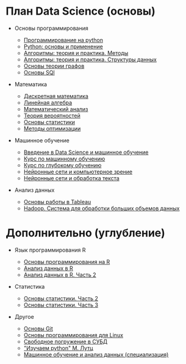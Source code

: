 # План Data Science (основы)
- Основы программирования
  - [Программирование на python](https://stepik.org/course/67/promo)
  - [Python: основы и применение](https://stepik.org/course/512/promo)
  - [Алгоритмы: теория и практика. Методы](https://stepik.org/course/217/promo)
  - [Алгоритмы: теория и практика. Структуры данных](https://stepik.org/course/1547/promo)
  - [Основы теории графов](https://stepik.org/course/126/promo)
  - [Основы SQl](https://stepik.org/course/63054/promo)

- Математика
  - [Дискретная математика](https://stepik.org/course/1127/promo)
  - [Линейная алгебра](https://stepik.org/course/2461/promo)
  - [Математический анализ](https://stepik.org/course/95/promo)
  - [Теория вероятностей](https://stepik.org/course/3089/promo)
  - [Основы статистики](https://stepik.org/course/76/promo)
  - [Методы оптимизации](https://elar.urfu.ru/bitstream/10995/48965/1/978-5-7996-2090-5_2017.pdf)

- Машинное обучение
  - [Введение в Data Science и машинное обучение](https://stepik.org/course/4852/promo)
  - [Курс по машинному обучению](https://www.youtube.com/watch?v=OAy96yiWohk&list=PLVlY_7IJCMJdgcCtQfzj5j8OVB_Y0GJCl)
  - [Курс по глубокому обучению](https://dlcourse.ai/)
  - [Нейронные сети и компьютерное зрение](https://stepik.org/course/50352/promo)
  - [Нейронные сети и обработка текста](https://stepik.org/course/54098/promo)

- Анализ данных
  - [Основы работы в Tableau](https://stepik.org/course/56280/promo)
  - [Hadoop. Система для обработки больших объемов данных](https://stepik.org/course/150/promo)

# Дополнительно (углубление)
- Язык программирования R
  - [Основы программирования на R](https://stepik.org/course/497/promo#toc)
  - [Анализ данных в R](https://stepik.org/course/129/promo)
  - [Анализ данных в R. Часть 2](https://stepik.org/course/724/promo)

- Статистика
  - [Основы статистики. Часть 2](https://stepik.org/course/524/promo)
  - [Основы статистики. Часть 3](https://stepik.org/course/2152/promo)

- Другое
  - [Основы Git](https://stepik.org/course/3145/promo)
  - [Основы программирования для Linux](https://stepik.org/course/548/promo)
  - [Свободное погружение в СУБД](https://stepik.org/course/70710/promo)
  - ["Изучаем python" М. Лутц](https://codernet.ru/books/python/izuchaem_python_4-e_izdanie_mark_lutc/)
  - [Машинное обучение и анализ данных (специализация)](https://www.coursera.org/specializations/machine-learning-data-analysis?aid=true#courses)
